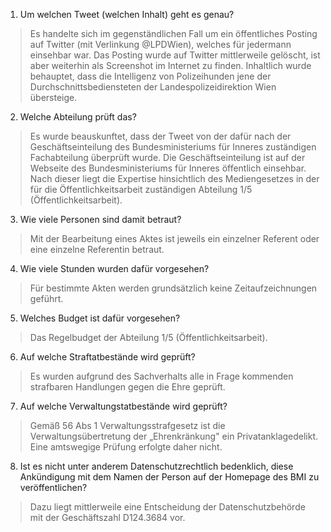 1. Um welchen Tweet (welchen Inhalt) geht es genau?
  > Es handelte sich im gegenständlichen Fall um ein öffentliches Posting auf Twitter (mit Verlinkung @LPDWien), welches für jedermann einsehbar war. Das Posting wurde auf Twitter mittlerweile gelöscht, ist aber weiterhin als Screenshot im Internet zu finden. Inhaltlich wurde behauptet, dass die Intelligenz von Polizeihunden jene der Durchschnittsbediensteten der Landespolizeidirektion Wien übersteige.
2. Welche Abteilung prüft das?
  > Es wurde beauskunftet, dass der Tweet von der dafür nach der Geschäftseinteilung des Bundesministeriums für Inneres zuständigen Fachabteilung überprüft wurde. Die Geschäftseinteilung ist auf der Webseite des Bundesministeriums für Inneres öffentlich einsehbar. Nach dieser liegt die Expertise hinsichtlich des Mediengesetzes in der für die Öffentlichkeitsarbeit zuständigen Abteilung 1/5 (Öffentlichkeitsarbeit).
3. Wie viele Personen sind damit betraut?
  > Mit der Bearbeitung eines Aktes ist jeweils ein einzelner Referent oder eine einzelne Referentin betraut.
4. Wie viele Stunden wurden dafür vorgesehen?
  > Für bestimmte Akten werden grundsätzlich keine Zeitaufzeichnungen geführt.
5. Welches Budget ist dafür vorgesehen?
  > Das Regelbudget der Abteilung 1/5 (Öffentlichkeitsarbeit).
6. Auf welche Straftatbestände wird geprüft?
  > Es wurden aufgrund des Sachverhalts alle in Frage kommenden strafbaren Handlungen gegen die Ehre geprüft.
7. Auf welche Verwaltungstatbestände wird geprüft?
  > Gemäß 56 Abs 1 Verwaltungsstrafgesetz ist die Verwaltungsübertretung der „Ehrenkränkung" ein Privatanklagedelikt. Eine amtswegige Prüfung erfolgte daher nicht.
8. Ist es nicht unter anderem Datenschutzrechtlich bedenklich, diese Ankündigung mit dem Namen der Person auf der Homepage des BMI zu veröffentlichen?
  > Dazu liegt mittlerweile eine Entscheidung der Datenschutzbehörde mit der Geschäftszahl D124.3684 vor.
